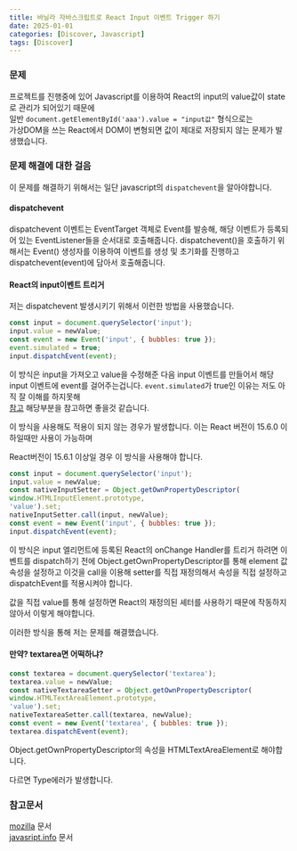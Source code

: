 ```yaml
---
title: 바닐라 자바스크립트로 React Input 이벤트 Trigger 하기
date: 2025-01-01
categories: [Discover, Javascript]
tags: [Discover]
---
```


### 문제
프로젝트를 진행중에 있어 Javascript를 이용하여 React의 input의 value값이 state로 관리가 되어있기 때문에 <br/> 일반 `document.getElementById('aaa').value = "input값"` 형식으로는 <br/> 가상DOM을 쓰는 React에서 DOM이 변형되면 값이 제대로 저장되지 않는 문제가 발생했습니다.

### 문제 해결에 대한 걸음
이 문제를 해결하기 위해서는 일단 javascript의 `dispatchevent`을 알아야합니다.

#### dispatchevent
dispatchevent 이벤트는 EventTarget 객체로 Event를 발송해, 해당 이벤트가 등록되어 있는 EventListener들을 순서대로 호출해줍니다.
dispatchevent()을 호출하기 위해서는 Event() 생성자를 이용하여 이벤트를 생성 및 초기화를 진행하고
dispatchevent(event)에 담아서 호출해줍니다.

#### React의 input이벤트 트리거
저는 dispatchevent 발생시키기 위해서 이런한 방법을 사용했습니다.

```js
const input = document.querySelector('input');
input.value = newValue;
const event = new Event('input', { bubbles: true });
event.simulated = true;
input.dispatchEvent(event);
```
이 방식은 input을 가져오고 value을 수정해준 다음 input 이벤트를 만들어서 해당 input 이벤트에 event를 걸어주는겁니다.
`event.simulated`가 true인 이유는 저도 아직 잘 이해를 하지못해 <br/>
[참고](https://github.com/cypress-io/cypress/issues/536#issuecomment-308739206) 해당부분을 참고하면 좋을것 같습니다.

이 방식을 사용해도 적용이 되지 않는 경우가 발생합니다. 이는 React 버전이 15.6.0 이하일때만 사용이 가능하며

React버전이 15.6.1 이상일 경우 이 방식을 사용해야 합니다.

```js
const input = document.querySelector('input');
input.value = newValue;
const nativeInputSetter = Object.getOwnPropertyDescriptor(
window.HTMLInputElement.prototype,
'value').set;
nativeInputSetter.call(input, newValue);
const event = new Event('input', { bubbles: true });
input.dispatchEvent(event);
```
이 방식은 input 엘리먼트에 등록된 React의 onChange Handler를 트리거 하려면 이벤트를 dispatch하기 전에 Object.getOwnPropertyDescriptor를 통해 element 값 속성을 설정하고 이것을 call을 이용해 setter를 직접 재정의해서 속성을 직접 설정하고 dispatchEvent를 적용시켜야 합니다.

값을 직접 value를 통해 설정하면 React의 재정의된 셰터를 사용하기 때문에 작동하지 않아서 이렇게 해야합니다.

이러한 방식을 통해 저는 문제를 해결했습니다.


#### 만약? textarea면 어떡하냐?
```js
const textarea = document.querySelector('textarea');
textarea.value = newValue;
const nativeTextareaSetter = Object.getOwnPropertyDescriptor(
window.HTMLTextAreaElement.prototype,
'value').set;
nativeTextareaSetter.call(textarea, newValue);
const event = new Event('textarea', { bubbles: true });
textarea.dispatchEvent(event);
```
Object.getOwnPropertyDescriptor의 속성을 HTMLTextAreaElement로 해야합니다.

다르면 Type에러가 발생합니다.



### 참고문서
[mozilla](https://developer.mozilla.org/ko/docs/Web/API/EventTarget/dispatchEvent) 문서 <br/>
[javasript.info](https://ko.javascript.info/dispatch-events) 문서

